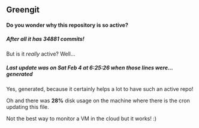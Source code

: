 ## Greengit

#### Do you wonder why this repository is so active?

##### After all it has 34881 commits!

But is it *really* active? Well...

##### Last update was on Sat Feb 4 at 6:25:26 when those lines were... generated

Yes, generated, because it certainly helps a lot to have such an active repo!

Oh and there was **28%** disk usage on the machine
where there is the cron updating this file.

Not the best way to monitor a VM in the cloud but it works! :)
